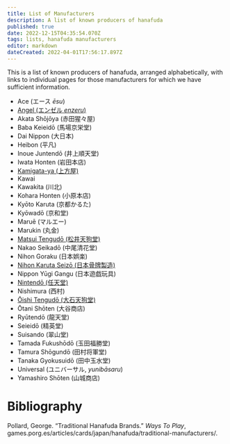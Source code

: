 ```yaml
---
title: List of Manufacturers
description: A list of known producers of hanafuda
published: true
date: 2022-12-15T04:35:54.070Z
tags: lists, hanafuda manufacturers
editor: markdown
dateCreated: 2022-04-01T17:56:17.897Z
---
```


This is a list of known producers of hanafuda, arranged alphabetically, with links to individual pages for those manufacturers for which we have sufficient information.
- Ace (エース *ēsu*)
- [Angel (エンゼル *enzeru*)](/en/hanafuda/manufacturers/angel)
- Akata Shōjōya (赤田猩々屋)
- Baba Keieidō (馬場京栄堂)
- Dai Nippon (大日本)
- Heibon (平凡)
- Inoue Juntendō (井上順天堂)
- Iwata Honten (岩田本店)
- [Kamigata-ya (上方屋)](/en/hanafuda/manufacturers/kamigataya)
- Kawai
- Kawakita (川北)
- Kohara Honten (小原本店)
- Kyōto Karuta (京都かるた)
- Kyōwadō (京和堂)
- Maruē (マルエー)
- Marukin (丸金)
- [Matsui Tengudō (松井天狗堂)](/en/hanafuda/manufacturers/matsuitengudo)
- Nakao Seikadō (中尾清花堂)
- Nihon Goraku (日本娯楽)
- [Nihon Karuta Seizō (日本骨牌製造)](/en/hanafuda/manufacturers/nihonkaruta)
- Nippon Yūgi Gangu (日本遊戯玩具)
- [Nintendō (任天堂)](/en/hanafuda/manufacturers/nintendo)
- Nishimura (西村)
- [Ōishi Tengudō (大石天狗堂)](/en/hanafuda/manufacturers/oishitengudo)
- Ōtani Shōten (大谷商店)
- Ryūtendō (龍天堂)
- Seieidō (精英堂)
- Suisando (翠山堂)
- Tamada Fukushōdō (玉田福勝堂)
- Tamura Shōgundō (田村将軍堂)
- Tanaka Gyokusuidō (田中玉水堂)
- Universal (ユニバーサル, *yunibāsaru*)
- Yamashiro Shōten (山城商店)

# Bibliography
Pollard, George. “Traditional Hanafuda Brands.” *Ways To Play*, games.porg.es/articles/cards/japan/hanafuda/traditional-manufacturers/.